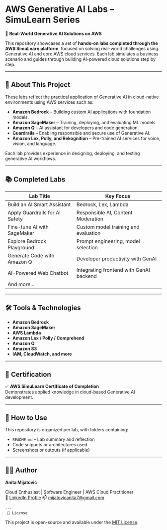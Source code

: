 # AWS Generative AI Labs – SimuLearn Series

🧠 **Real-World Generative AI Solutions on AWS**

This repository showcases a set of **hands-on labs completed through the AWS SimuLearn platform**, focused on solving real-world challenges using Generative AI and core AWS cloud services. Each lab simulates a business scenario and guides through building AI-powered cloud solutions step by step.

---

## 🚀 About This Project

These labs reflect the practical application of Generative AI in cloud-native environments using AWS services such as:

- **Amazon Bedrock** – Building custom AI applications with foundation models.
- **Amazon SageMaker** – Training, deploying, and evaluating ML models.
- **Amazon Q** – AI assistant for developers and code generation.
- **Guardrails** – Enabling responsible and secure use of Generative AI.
- **Amazon Lex, Polly, and Rekognition** – Pre-trained AI services for voice, vision, and language.

Each lab provides experience in designing, deploying, and testing generative AI workflows.

---

## 📚 Completed Labs

| Lab Title | Key Focus |
|-----------|-----------|
| Build an AI Smart Assistant | Bedrock, Lex, Lambda |
| Apply Guardrails for AI Safety | Responsible AI, Content Moderation |
| Fine-tune AI with SageMaker | Custom model training and evaluation |
| Explore Bedrock Playground | Prompt engineering, model selection |
| Generate Code with Amazon Q | Developer productivity with GenAI |
| AI-Powered Web Chatbot | Integrating frontend with GenAI backend |
| And more... | |

---

## 🛠️ Tools & Technologies

- **Amazon Bedrock**
- **Amazon SageMaker**
- **AWS Lambda**
- **Amazon Lex / Polly / Comprehend**
- **Amazon Q**
- **Amazon S3**
- **IAM, CloudWatch, and more**

---

## 📜 Certification

✅ **AWS SimuLearn Certificate of Completion**  
Demonstrates applied knowledge in cloud-based Generative AI development.

---

## 🧩 How to Use

This repository is organized per lab, with folders containing:

- `README.md` – Lab summary and reflection  
- Code snippets or architectures used  
- Screenshots or outputs (if applicable)

---

## 👩‍💻 Author

**Anita Mijatović**  

Cloud Enthusiast | Software Engineer | AWS Cloud Practitioner  
💼 [LinkedIn Profile](https://www.linkedin.com/in/anita-mijatović-285a72283)
📫 mijatovicanita7@gmail.com

```
---
 🪪 License
```
This project is open-source and available under the [MIT License](LICENSE).
```
